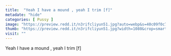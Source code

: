 ```yaml
---
title:  "Yeah I have a mound , yeah I trim [f]"
metadate: "hide"
categories: [ Pussy ]
image: "https://preview.redd.it/n3rifcliyun51.jpg?auto=webp&s=40c09f0c76b27fa97cea483b4a43faef93672e30"
thumb: "https://preview.redd.it/n3rifcliyun51.jpg?width=1080&crop=smart&auto=webp&s=047e2b629657f664bb4ec72a2bac98964ad28f93"
visit: ""
---
```

Yeah I have a mound , yeah I trim [f]
